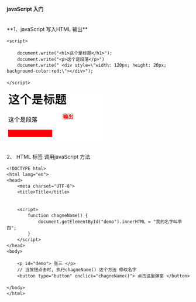 #### javaScript 入门



<br>
**1、javaScript 写入HTML 输出**

```
<script>

    document.write("<h1>这个是标题</h1>");
    document.write("<p>这个是段落</p>")
    document.write(" <div style=\"width: 120px; height: 20px; background-color:red;\"></div>");

</script>
```
![](/assets/Snip20190115_2.png)



<br>
2、 HTML 标签 调用javaScript 方法

```
<!DOCTYPE html>
<html lang="en">
<head>
    <meta charset="UTF-8">
    <title>Title</title>

     
    <script> 
        function chagneName() {
            document.getElementById("demo").innerHTML = "我的名字叫李四"; 
        }
    </script>
</head>
<body>

    <p id="demo"> 张三 </p>
    // 当按钮点击时, 执行chagneName() 这个方法 修改名字
    <button type="button" onclick="chagneName()"> 点击这里弹窗 </button>

</body>
</html>
```